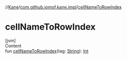//[Kane](../index.md)/[com.github.jomof.kane.impl](index.md)/[cellNameToRowIndex](cell-name-to-row-index.md)



# cellNameToRowIndex  
[jvm]  
Content  
fun [cellNameToRowIndex](cell-name-to-row-index.md)(tag: [String](https://kotlinlang.org/api/latest/jvm/stdlib/kotlin/-string/index.html)): [Int](https://kotlinlang.org/api/latest/jvm/stdlib/kotlin/-int/index.html)  




